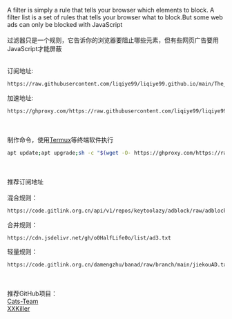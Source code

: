 A filter is simply a rule that tells your browser which elements to block. A filter list is a set of rules that tells your browser what to block.But some web ads can only be blocked with JavaScript<br><br>过滤器只是一个规则，它告诉你的浏览器要阻止哪些元素，但有些网页广告要用JavaScript才能屏蔽<br><br>

订阅地址:
```bash
https://raw.githubusercontent.com/liqiye99/liqiye99.github.io/main/The_Collect_filters.txt
```
加速地址:
```bash
https://ghproxy.com/https://raw.githubusercontent.com/liqiye99/liqiye99.github.io/main/The_Collect_filters.txt
```
<br><br>制作命令，使用[Termux](https://github.com/termux/termux-app/releases)等终端软件执行
```bash
apt update;apt upgrade;sh -c "$(wget -O- https://ghproxy.com/https://raw.githubusercontent.com/liqiye99/liqiye99.github.io/main/Collect_AdblockPlus_Filter.sh)"
```
<br><br>推荐订阅地址
<br>
<br>混合规则：
```bash
https://code.gitlink.org.cn/api/v1/repos/keytoolazy/adblock/raw/adblock
```
合并规则：
```bash
https://cdn.jsdelivr.net/gh/o0HalfLife0o/list/ad3.txt
```
轻量规则：
```bash
https://code.gitlink.org.cn/damengzhu/banad/raw/branch/main/jiekouAD.txt
```
<br><br>
推荐GitHub项目：
<br>[Cats-Team](https://cats-team.github.io/AdRules/)
<br>[XXKiller](https://github.com/DoingDog/XXKiller)
<br>

